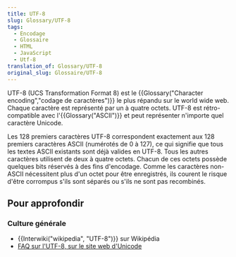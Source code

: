 ```yaml
---
title: UTF-8
slug: Glossary/UTF-8
tags:
  - Encodage
  - Glossaire
  - HTML
  - JavaScript
  - Utf-8
translation_of: Glossary/UTF-8
original_slug: Glossaire/UTF-8
---
```

UTF-8 (UCS Transformation Format 8) est le {{Glossary("Character encoding","codage de caractères")}} le plus répandu sur le world wide web. Chaque caractère est représenté par un à quatre octets. UTF-8 est rétro-compatible avec l'{{Glossary("ASCII")}} et peut représenter n'importe quel caractère Unicode.

Les 128 premiers caractères UTF-8 correspondent exactement aux 128 premiers caractères ASCII (numérotés de 0 à 127), ce qui signifie que tous les textes ASCII existants sont déjà valides en UTF-8. Tous les autres caractères utilisent de deux à quatre octets. Chacun de ces octets possède quelques bits réservés à des fins d'encodage. Comme les caractères non-ASCII nécessitent plus d'un octet pour être enregistrés, ils courent le risque d'être corrompus s'ils sont séparés ou s'ils ne sont pas recombinés.

## Pour approfondir

### **Culture générale**

- {{Interwiki("wikipedia", "UTF-8")}} sur Wikipédia
- [FAQ sur l'UTF-8, sur le site web d'Unicode](http://www.unicode.org/faq/utf_bom.html#UTF8)
